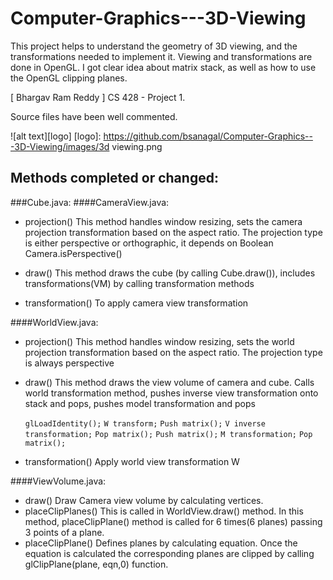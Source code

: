 # Computer-Graphics---3D-Viewing
This project helps to understand the geometry of 3D viewing, and the transformations needed to implement it.  Viewing and transformations are done in OpenGL. I got clear idea about matrix stack, as well as how to use the OpenGL clipping planes.

[ Bhargav Ram Reddy ]
CS 428 - Project 1.

Source files have been well commented.

 ![alt text][logo]
 [logo]: https://github.com/bsanagal/Computer-Graphics---3D-Viewing/images/3d viewing.png

Methods completed or changed:
-----------------------------

###Cube.java:
####CameraView.java:
- projection()
	This method handles window resizing, sets the camera projection transformation based on the aspect ratio. The projection type is either perspective or orthographic, it depends on Boolean Camera.isPerspective()


- draw()
	This method draws the cube (by calling Cube.draw()), includes transformations(VM) by calling transformation methods
- transformation()
	To apply camera view transformation

####WorldView.java:
- projection()
	This method handles window resizing, sets the world projection transformation based on the aspect ratio. The projection type is always perspective 
- draw()
	This method draws the view volume of camera and cube. Calls world transformation method, pushes inverse view transformation onto stack and pops, pushes model transformation and pops
	
	`glLoadIdentity();`
	`W transform;`
	`Push matrix();` 
	`V inverse transformation;`
	`Pop matrix();`
	`Push matrix();`
	`M transformation;`
	`Pop matrix();`

	
- transformation()
	Apply world view transformation W

####ViewVolume.java:
- draw()
	Draw Camera view volume by calculating vertices.
- placeClipPlanes()
	This is called in WorldView.draw() method. In this method, placeClipPlane() method is called for 6 times(6 planes) passing 3 points of a plane.
- placeClipPlane()
	Defines planes by calculating equation. Once the equation is calculated the corresponding planes are clipped by calling glClipPlane(plane, eqn,0) function.

